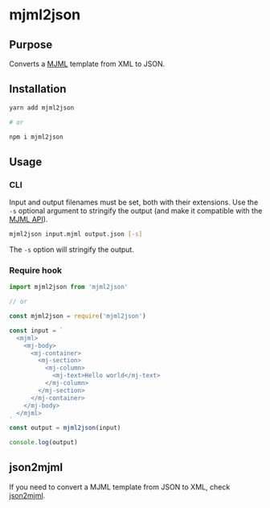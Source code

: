 # mjml2json

## Purpose

Converts a [MJML](https://github.com/mjmlio/mjml) template from XML to JSON.

## Installation

```bash
yarn add mjml2json

# or

npm i mjml2json
```

## Usage

### CLI

Input and output filenames must be set, both with their extensions. Use the `-s` optional argument to stringify the output (and make it compatible with the [MJML API](https://mjml.io/api)).

```bash
mjml2json input.mjml output.json [-s]
```

The `-s` option will stringify the output.

### Require hook

```js
import mjml2json from 'mjml2json'

// or

const mjml2json = require('mjml2json')

const input = `
  <mjml>
    <mj-body>
      <mj-container>
        <mj-section>
          <mj-column>
            <mj-text>Hello world</mj-text>
          </mj-column>
        </mj-section>
      </mj-container>
    </mj-body>
  </mjml>
`
const output = mjml2json(input)

console.log(output)
```

## json2mjml

If you need to convert a MJML template from JSON to XML, check [json2mjml](https://github.com/ngarnier/json2mjml).
